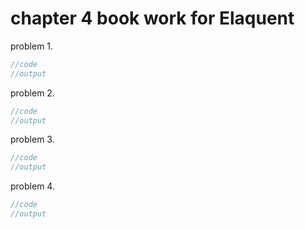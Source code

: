 # chapter 4 book work for Elaquent

problem 1.
```javascript
//code
//output
```
problem 2.
```javascript
//code
//output
```
problem 3.
```javascript
//code
//output
```
problem 4.
```javascript
//code
//output
```
